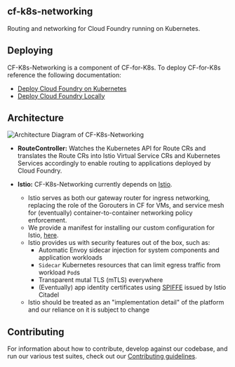 cf-k8s-networking
---
Routing and networking for Cloud Foundry running on Kubernetes.

## Deploying

CF-K8s-Networking is a component of CF-for-K8s. To deploy CF-for-K8s reference
the following documentation:

* [Deploy Cloud Foundry on
  Kubernetes](https://github.com/cloudfoundry/cf-for-k8s/blob/master/docs/deploy.md)
* [Deploy Cloud Foundry
  Locally](https://github.com/cloudfoundry/cf-for-k8s/blob/6e4ba5cc0514481a0675ea83731449c752b1dcad/docs/deploy-local.md)

## Architecture

![Architecture Diagram of
CF-K8s-Networking](doc/assets/routecontroller-design.png)

* **RouteController:** Watches the Kubernetes API for Route CRs and translates
  the Route CRs into Istio Virtual Service CRs and Kubernetes Services
  accordingly to enable routing to applications deployed by Cloud Foundry.

* **Istio:** CF-K8s-Networking currently depends on [Istio](https://istio.io/).
  * Istio serves as both our gateway router for ingress networking, replacing
    the role of the Gorouters in CF for VMs, and service mesh for (eventually)
    container-to-container networking policy enforcement.
  * We provide a manifest for installing our custom configuration for Istio,
    [here](config/istio/generated/xxx-generated-istio.yaml).
  * Istio provides us with security features out of the box, such as:
    * Automatic Envoy sidecar injection for system components and application workloads
    * `Sidecar` Kubernetes resources that can limit egress traffic from workload `Pod`s
    * Transparent mutal TLS (mTLS) everywhere
    * (Eventually) app identity certificates using [SPIFFE](https://spiffe.io/) issued by Istio Citadel
  * Istio should be treated as an "implementation detail" of the platform and
    our reliance on it is subject to change

## Contributing
For information about how to contribute, develop against our codebase, and run
our various test suites, check out our [Contributing guidelines](CONTRIBUTING.md).

